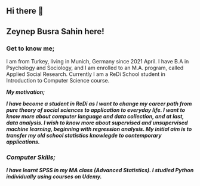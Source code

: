 ## Hi there 👋

## Zeynep Busra Sahin here!

### Get to know me;
I am from Turkey, living in Munich, Germany since 2021 April. 
I have B.A in Psychology and Sociology, and I am enrolled to an M.A. program, called Applied Social Research.
Currently I am a ReDi School student in Introduction to Computer Science course.

<b><i> My motivation; <i><b><br /> 

I have become a student in ReDi as I want to change my career path from pure theory of social sciences to application to everyday life.
I want to know more about computer language and data collection, and at last, data analysis.
I wish to know more about supervised and unsupervised machine learning, beginning with regression analysis.
My initial aim is to transfer my old school statistics knowlegde to contemporary applications.

### Computer Skills;
 I have learnt SPSS in my MA class (Advanced Statistics).
I studied Python individually using courses on Udemy.
<img scr="https://www.pngitem.com/middle/ibboxJ_banner-ibm-spss-logo-png-transparent-png"/> 



<!--
**zeybus/zeybus** is a ✨ _special_ ✨ repository because its `README.md` (this file) appears on your GitHub profile.

Here are some ideas to get you started:

- 🔭 I’m currently working on ...
- 🌱 I’m currently learning ...
- 👯 I’m looking to collaborate on ...
- 🤔 I’m looking for help with ...
- 💬 Ask me about ...
- 📫 How to reach me: ...
- 😄 Pronouns: ...
- ⚡ Fun fact: ...
-->
